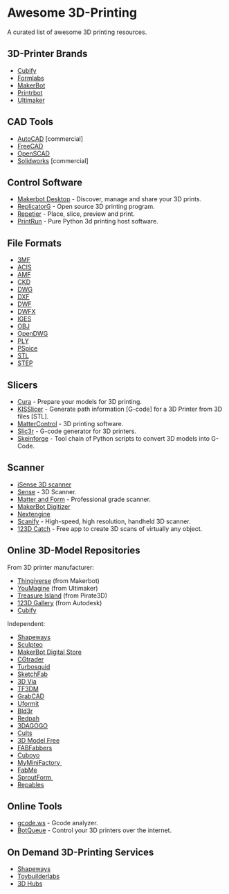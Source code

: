 # Awesome 3D-Printing

A curated list of awesome 3D printing resources.


## 3D-Printer Brands

- [Cubify](http://cubify.com)
- [Formlabs](http://formlabs.com)
- [MakerBot](http://makerbot.com)
- [Printrbot](http://printrbot.com)
- [Ultimaker](https://ultimaker.com)


## CAD Tools

- [AutoCAD](http://autodesk.com/products/autocad/overview) [commercial]
- [FreeCAD](http://freecadweb.org)
- [OpenSCAD](http://openscad.org)
- [Solidworks](http://solidworks.com) [commercial]


## Control Software

- [Makerbot Desktop](http://www.makerbot.com/desktop) - Discover, manage and share your 3D prints.
- [ReplicatorG](http://replicat.org) - Open source 3D printing program.
- [Repetier](http://repetier.com) - Place, slice, preview and print.
- [PrintRun](https://github.com/kliment/Printrun) - Pure Python 3d printing host software.


## File Formats

- [3MF](https://en.wikipedia.org/wiki/3D_Manufacturing_Format)
- [ACIS](https://en.wikipedia.org/wiki/ACIS#File_format)
- [AMF](https://en.wikipedia.org/wiki/Additive_Manufacturing_File_Format)
- [CKD](https://en.wikipedia.org/wiki/KeyCreator)
- [DWG](https://en.wikipedia.org/wiki/.dwg)
- [DXF](https://en.wikipedia.org/wiki/AutoCAD_DXF)
- [DWF](https://en.wikipedia.org/wiki/Design_Web_Format)
- [DWFX](https://en.wikipedia.org/wiki/Open_Packaging_Conventions)
- [IGES](https://en.wikipedia.org/wiki/IGES)
- [OBJ](https://en.wikipedia.org/wiki/Wavefront_.obj_file)
- [OpenDWG](https://en.wikipedia.org/wiki/Open_Design_Alliance)
- [PLY](https://en.wikipedia.org/wiki/PLY_(file_format))
- [PSpice](https://en.wikipedia.org/wiki/PSpice_circuit_file)
- [STL](https://en.wikipedia.org/wiki/STL_(file_format))
- [STEP](https://en.wikipedia.org/wiki/ISO_10303)


## Slicers

- [Cura](https://ultimaker.com/en/products/cura-software) - Prepare your models for 3D printing.
- [KISSlicer](http://kisslicer.com) - Generate path information [G-code] for a 3D Printer from 3D files [STL].
- [MatterControl](http://mattercontrol.com) - 3D printing software.
- [Slic3r](http://slic3r.org) - G-code generator for 3D printers.
- [Skeinforge](http://fabmetheus.crsndoo.com/wiki/index.php/Skeinforge) - Tool chain of Python scripts to convert 3D models into G-Code.


## Scanner

- [iSense 3D scanner](http://cubify.com/products/isense)
- [Sense](http://cubify.com/products/sense) - 3D Scanner.
- [Matter and Form](https://matterandform.net/scanner) - Professional grade scanner.
- [MakerBot Digitizer](http://makerbot.com/makerware-for-digitizer)
- [Nextengine](http://nextengine.com)
- [Scanify](https://www.fuel-3d.com/scanify) -  High-speed, high resolution, handheld 3D scanner.
- [123D Catch](http://www.123dapp.com/catch) - Free app to create 3D scans of virtually any object.


## Online 3D-Model Repositories

From 3D printer manufacturer:

- [Thingiverse](https://thingiverse.com) (from Makerbot)
- [YouMagine](https://youmagine.com) (from Ultimaker)
- [Treasure Island](http://treasure.is) (from Pirate3D)
- [123D Gallery](http://123dapp.com/Gallery) (from Autodesk)
- [Cubify](http://cubify.com)

Independent:

- [Shapeways](https://shapeways.com)
- [Sculpteo](http://sculpteo.com)
- [MakerBot Digital Store](http://makerbot.com/digital-store)
- [CGtrader](http://cgtrader.com)
- [Turbosquid](http://turbosquid.com)
- [SketchFab](https://sketchfab.com)
- [3D Via](http://3dvia.com)
- [TF3DM](http://tf3dm.com)
- [GrabCAD](http://grabcad.com)
- [Uformit](http://uformit.com)
- [Bld3r](http://bld3r.com)
- [Redpah](https://redpah.com)
- [3DAGOGO](https://3dagogo.com)
- [Cults](http://en.cults3d.com)
- [3D Model Free](http://3dmodelfree.com)
- [FABFabbers](http://fabfabbers.com)
- [Cuboyo](http://cuboyo.com)
- [MyMiniFactory ](http://myminifactory.com)
- [FabMe](http://fabme.it/)
- [SproutForm ](http://sproutform.com)
- [Repables](http://repables.com)


## Online Tools

- [gcode.ws](http://gcode.ws) - Gcode analyzer.
- [BotQueue](https://github.com/Hoektronics/BotQueue) - Control your 3D printers over the internet.


## On Demand 3D-Printing Services

- [Shapeways](https://shapeways.com)
- [Toybuilderlabs](http://toybuilderlabs.com)
- [3D Hubs](https://www.3dhubs.com)

